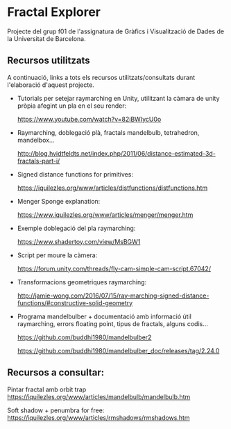 # Fractal Explorer
Projecte del grup f01 de l'assignatura de Gràfics i Visualització de Dades de la Universitat de Barcelona.

## Recursos utilitzats
A continuació, links a tots els recursos utilitzats/consultats durant l'elaboració d'aquest projecte.

- Tutorials per setejar raymarching en Unity, utilitzant la càmara de unity pròpia afegint un pla en el seu render:
  
  https://www.youtube.com/watch?v=82iBWIycU0o

- Raymarching, doblegació plà, fractals mandelbulb, tetrahedron, mandelbox...

  http://blog.hvidtfeldts.net/index.php/2011/06/distance-estimated-3d-fractals-part-i/
  
- Signed distance functions for primitives:

  https://iquilezles.org/www/articles/distfunctions/distfunctions.htm
  
- Menger Sponge explanation:

  https://www.iquilezles.org/www/articles/menger/menger.htm
  
- Exemple doblegació del pla raymarching:

  https://www.shadertoy.com/view/MsBGW1
  
- Script per moure la càmera:

  https://forum.unity.com/threads/fly-cam-simple-cam-script.67042/

- Transformacions geometriques raymarching:

  http://jamie-wong.com/2016/07/15/ray-marching-signed-distance-functions/#constructive-solid-geometry
  
  
- Programa mandelbulber + documentació amb informació útil raymarching, errors floating point, tipus de fractals, alguns codis...

    https://github.com/buddhi1980/mandelbulber2
    
    https://github.com/buddhi1980/mandelbulber_doc/releases/tag/2.24.0

## Recursos a consultar:

Pintar fractal amb orbit trap https://iquilezles.org/www/articles/mandelbulb/mandelbulb.htm

Soft shadow + penumbra for free: https://iquilezles.org/www/articles/rmshadows/rmshadows.htm
